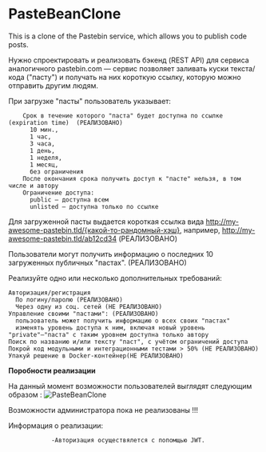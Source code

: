 # PasteBeanClone
This is a clone of the Pastebin service, which allows you to publish code posts.

Нужно спроектировать и реализовать бэкенд (REST API) для сервиса аналогичного pastebin.com — сервис позволяет заливать куски текста/кода ("пасту") и получать на них короткую ссылку, которую можно отправить другим людям.

При загрузке "пасты" пользователь указывает: 


        Срок в течение которого "паста" будет доступна по ссылке (expiration time)  (РЕАЛИЗОВАНО)
          10 мин.,
          1 час, 
          3 часа, 
          1 день, 
          1 неделя, 
          1 месяц, 
          без ограничения 
        После окончания срока получить доступ к "пасте" нельзя, в том числе и автору
        Ограничение доступа:
          public — доступна всем
          unlisted — доступна только по ссылке

Для загруженной пасты выдается короткая ссылка вида http://my-awesome-pastebin.tld/{какой-то-рандомный-хэш}, например, http://my-awesome-pastebin.tld/ab12cd34 (РЕАЛИЗОВАНО)

Пользователи могут получить информацию о последних 10 загруженных публичных "пастах". (РЕАЛИЗОВАНО)

Реализуйте одно или несколько дополнительных требований:

    Авторизация/регистрация
      По логину/паролю (РЕАЛИЗОВАНО)
      Через одну из соц. сетей (НЕ РЕАЛИЗОВАНО)
    Управление своими "пастами": (РЕАЛИЗОВАНО)
      пользователь может получить информацию о всех своих "пастах" 
      изменять уровень доступа к ним, включая новый уровень "private"—"паста" с таким уровнем доступна только автору 
    Поиск по названию и/или тексту "паст", с учётом ограничений доступа
    Покрой код модульными и интеграционными тестами > 50% (НЕ РЕАЛИЗОВАНО)
    Упакуй решение в Docker-контейнер(НЕ РЕАЛИЗОВАНО)

**Поробности реализации**

  На данный момент  возможности пользователей выглядят следующим образом :
  ![PasteBeanClone](https://user-images.githubusercontent.com/59206194/118065190-c5e5cb80-b3c6-11eb-8f59-7220fd24d123.png)

  Возможности администратора пока не реализованы !!!
 
  
  Информация о реализации:
        
                -Авторизация осуществялется с попомщью JWT.
